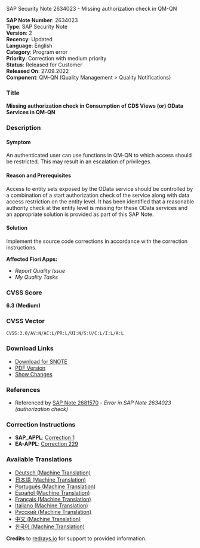 SAP Security Note 2634023 - Missing authorization check in QM-QN

**SAP Note Number**: 2634023  
**Type**: SAP Security Note  
**Version**: 2  
**Recency**: Updated  
**Language**: English  
**Category**: Program error  
**Priority**: Correction with medium priority  
**Status**: Released for Customer  
**Released On**: 27.09.2022  
**Component**: QM-QN (Quality Management > Quality Notifications)  

### Title
**Missing authorization check in Consumption of CDS Views (or) OData Services in QM-QN**

### Description

#### Symptom
An authenticated user can use functions in QM-QN to which access should be restricted. This may result in an escalation of privileges.

#### Reason and Prerequisites
Access to entity sets exposed by the OData service should be controlled by a combination of a start authorization check of the service along with data access restriction on the entity level. It has been identified that a reasonable authority check at the entity level is missing for these OData services and an appropriate solution is provided as part of this SAP Note.

#### Solution
Implement the source code corrections in accordance with the correction instructions.

**Affected Fiori Apps:**
- *Report Quality Issue*
- *My Quality Tasks*

### CVSS Score
**6.3 (Medium)**

### CVSS Vector
`CVSS:3.0/AV:N/AC:L/PR:L/UI:N/S:U/C:L/I:L/A:L`

### Download Links
- [Download for SNOTE](https://notesdownloads.sap.com/note/0040000001203592022)
- [PDF Version](https://userapps.support.sap.com/sap/support/sfm/notes/print/0002634023?language=en-US&token=9427EFBEAA8342479F76B989363592A3)
- [Show Changes](https://me.sap.com/notesLatestChanges/0002634023/E/diff)

### References
- Referenced by [SAP Note 2681570](https://me.sap.com/notes/2681570) - *Error in SAP Note 2634023 (authorization check)*

### Correction Instructions
- **SAP_APPL**: [Correction 1](https://me.sap.com/corrins/0002634023/1)
- **EA-APPL**: [Correction 229](https://me.sap.com/corrins/0002634023/229)

### Available Translations
- [Deutsch (Machine Translation)](https://me.sap.com/notes/0002634023/D)
- [日本語 (Machine Translation)](https://me.sap.com/notes/0002634023/J)
- [Português (Machine Translation)](https://me.sap.com/notes/0002634023/P)
- [Español (Machine Translation)](https://me.sap.com/notes/0002634023/S)
- [Français (Machine Translation)](https://me.sap.com/notes/0002634023/F)
- [Italiano (Machine Translation)](https://me.sap.com/notes/0002634023/I)
- [Русский (Machine Translation)](https://me.sap.com/notes/0002634023/R)
- [中文 (Machine Translation)](https://me.sap.com/notes/0002634023/1)
- [한국어 (Machine Translation)](https://me.sap.com/notes/0002634023/3)

**Credits** to [redrays.io](https://redrays.io) for support to provided information.
